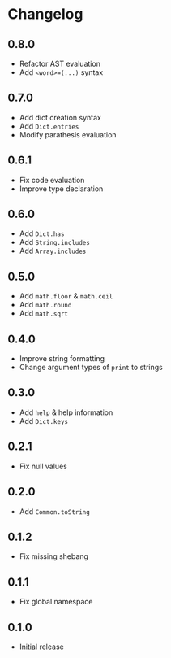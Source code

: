 # Changelog

## 0.8.0

- Refactor AST evaluation
- Add `<word>=(...)` syntax

## 0.7.0

- Add dict creation syntax
- Add `Dict.entries`
- Modify parathesis evaluation

## 0.6.1

- Fix code evaluation
- Improve type declaration

## 0.6.0

- Add `Dict.has`
- Add `String.includes`
- Add `Array.includes`

## 0.5.0

- Add `math.floor` & `math.ceil`
- Add `math.round`
- Add `math.sqrt`

## 0.4.0

- Improve string formatting
- Change argument types of `print` to strings

## 0.3.0

- Add `help` & help information
- Add `Dict.keys`

## 0.2.1

- Fix null values

## 0.2.0

- Add `Common.toString`

## 0.1.2

- Fix missing shebang

## 0.1.1

- Fix global namespace

## 0.1.0

- Initial release
